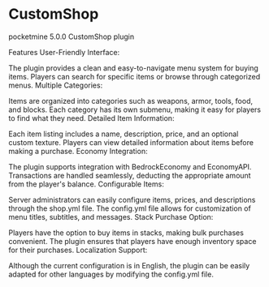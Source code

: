 # CustomShop
pocketmine 5.0.0 CustomShop plugin

Features
User-Friendly Interface:

The plugin provides a clean and easy-to-navigate menu system for buying items.
Players can search for specific items or browse through categorized menus.
Multiple Categories:

Items are organized into categories such as weapons, armor, tools, food, and blocks.
Each category has its own submenu, making it easy for players to find what they need.
Detailed Item Information:

Each item listing includes a name, description, price, and an optional custom texture.
Players can view detailed information about items before making a purchase.
Economy Integration:

The plugin supports integration with BedrockEconomy and EconomyAPI.
Transactions are handled seamlessly, deducting the appropriate amount from the player's balance.
Configurable Items:

Server administrators can easily configure items, prices, and descriptions through the shop.yml file.
The config.yml file allows for customization of menu titles, subtitles, and messages.
Stack Purchase Option:

Players have the option to buy items in stacks, making bulk purchases convenient.
The plugin ensures that players have enough inventory space for their purchases.
Localization Support:

Although the current configuration is in English, the plugin can be easily adapted for other languages by modifying the config.yml file.
